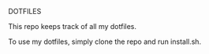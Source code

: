 DOTFILES

This repo keeps track of all my dotfiles.

To use my dotfiles, simply clone the repo and run install.sh.
